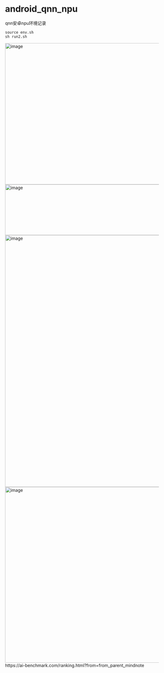 # android_qnn_npu
qnn安卓npu环境记录

```
source env.sh
sh run2.sh
```
<img width="1178" height="463" alt="image" src="https://github.com/user-attachments/assets/4e2eb863-ad70-4f96-9798-e5e7ee26e302" />
<img width="1226" height="166" alt="image" src="https://github.com/user-attachments/assets/6b448f6a-e69d-48bb-8720-d0ecfefcff34" />
<img width="1139" height="825" alt="image" src="https://github.com/user-attachments/assets/ba6d072e-34e2-4146-96c2-0e4f473475e1" />
<img width="1280" height="576" alt="image" src="https://github.com/user-attachments/assets/96bfab5d-603f-4fe0-828b-911a23aefe97" />
https://ai-benchmark.com/ranking.html?from=from_parent_mindnote

